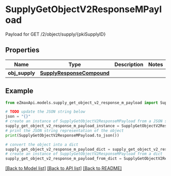 # SupplyGetObjectV2ResponseMPayload

Payload for GET /2/object/supply/{pkiSupplyID}

## Properties

Name | Type | Description | Notes
------------ | ------------- | ------------- | -------------
**obj_supply** | [**SupplyResponseCompound**](SupplyResponseCompound.md) |  | 

## Example

```python
from eZmaxApi.models.supply_get_object_v2_response_m_payload import SupplyGetObjectV2ResponseMPayload

# TODO update the JSON string below
json = "{}"
# create an instance of SupplyGetObjectV2ResponseMPayload from a JSON string
supply_get_object_v2_response_m_payload_instance = SupplyGetObjectV2ResponseMPayload.from_json(json)
# print the JSON string representation of the object
print(SupplyGetObjectV2ResponseMPayload.to_json())

# convert the object into a dict
supply_get_object_v2_response_m_payload_dict = supply_get_object_v2_response_m_payload_instance.to_dict()
# create an instance of SupplyGetObjectV2ResponseMPayload from a dict
supply_get_object_v2_response_m_payload_from_dict = SupplyGetObjectV2ResponseMPayload.from_dict(supply_get_object_v2_response_m_payload_dict)
```
[[Back to Model list]](../README.md#documentation-for-models) [[Back to API list]](../README.md#documentation-for-api-endpoints) [[Back to README]](../README.md)



